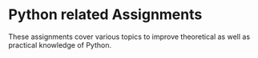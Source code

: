 # Python related Assignments

These assignments cover various topics to improve theoretical as well as practical knowledge of Python.
